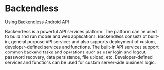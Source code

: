 # Backendless
Using Backendless Android API

Backendless is a powerful API services platform. The platform can be used to build and run mobile and web applications.
Backendless consists of built-in, general purpose API services and also supports deployment of custom, developer-defined services
and functions. The built-in API services support common backend tasks and operations such as user login and logout, password recovery, 
data persistence, file upload, etc. Developer-defined services and functions can be used for custom server-side business logic.
